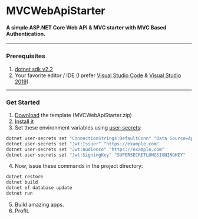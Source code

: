 # MVCWebApiStarter
#### A simple ASP.NET Core Web API & MVC starter with MVC Based Authentication.

------

### Prerequisites
1. [dotnet sdk v2.2](https://dotnet.microsoft.com/download/dotnet-core/2.2)
2. Your favorite editor / IDE (I prefer [Visual Studio Code](https://code.visualstudio.com) & [Visual Studio 2019](https://visualstudio.microsoft.com))

------

### Get Started
1. [Download](https://github.com/TheBinaryGuy/MVCWebApiStarter/releases/latest) the template (MVCWebApiStarter.zip)
2. [Install it](https://docs.microsoft.com/en-us/visualstudio/ide/how-to-locate-and-organize-project-and-item-templates)
3. Set these environment variables using [user-secrets](https://docs.microsoft.com/en-us/aspnet/core/security/app-secrets):
```bash
dotnet user-secrets set "ConnectionStrings:DefaultConn" "Data Source=App.db"
dotnet user-secrets set "Jwt:Issuer" "https://example.com"
dotnet user-secrets set "Jwt:Audience" "https://example.com"
dotnet user-secrets set "Jwt:SigningKey" "SUPERSECRETLONGSIGNINGKEY"
```
4. Now, issue these commands in the project directory:
```bash
dotnet restore
dotnet build
dotnet ef database update
dotnet run
```
5. Build amazing apps.
6. Profit.
